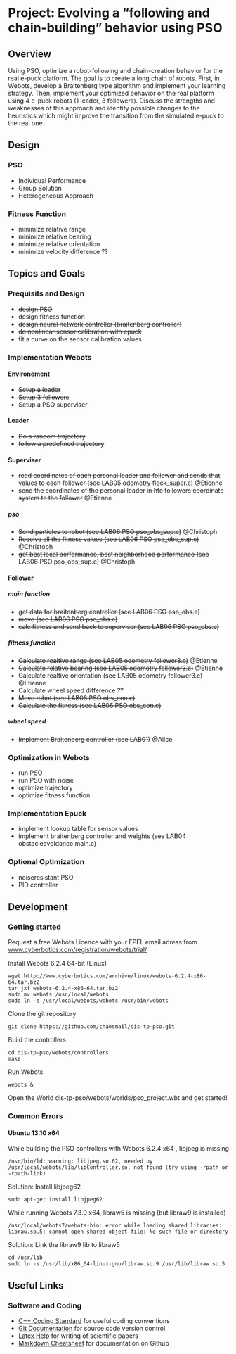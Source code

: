 # Project: Evolving a “following and chain-building” behavior using PSO

## Overview

Using PSO, optimize a robot-following and chain-creation behavior for the real e-puck
platform. The goal is to create a long chain of robots. First, in Webots, develop a
Braitenberg type algorithm and implement your learning strategy. Then, implement
your optimized behavior on the real platform using 4 e-puck robots (1 leader, 3
followers). Discuss the strengths and weaknesses of this approach and identify possible
changes to the heuristics which might improve the transition from the simulated e-puck
to the real one.

## Design

### PSO

* Individual Performance
* Group Solution
* Heterogeneous Approach

### Fitness Function

* minimize relative range
* minimize relative bearing
* minimize relative orientation
* minimize velocity difference ??

## Topics and Goals

### Prequisits and Design

* ~~design PSO~~
* ~~design fitness function~~
* ~~design neural network controller (braitenberg controller)~~
* ~~do nonlinear sensor calibration with epuck~~
* fit a curve on the sensor calibration values

### Implementation Webots

#### Environement

* ~~Setup a leader~~
* ~~Setup 3 followers~~
* ~~Setup a PSO superviser~~

#### Leader

* ~~Do a random trajectory~~
* ~~follow a predefined trajectory~~

#### Superviser

* ~~read coordinates of each personal leader and follower and sends that values to each follower (see LAB05 odometry flock_super.c)~~ @Etienne
* ~~send the coordinates of the personal leader in hte followers coordinate system to the follower~~ @Etienne

##### pso

* ~~Send particles to robot (see LAB06 PSO pso_obs_sup.c)~~ @Christoph
* ~~Receive all the fitness values (see LAB06 PSO pso_obs_sup.c)~~ @Christoph
* ~~get best local performance, best neighborhood performance (see LAB06 PSO pso_obs_sup.c)~~ @Christoph

#### Follower

##### main function

* ~~get data for braitenberg controller (see LAB06 PSO pso_obs.c)~~
* ~~move (see LAB06 PSO pso_obs.c)~~
* ~~calc fitness and send back to superviser (see LAB06 PSO pso_obs.c)~~

##### fitness function

* ~~Calculate realtive range (see LAB05 odometry follower3.c)~~ @Etienne
* ~~Calculate relative bearing (see LAB05  odometry follower3.c)~~ @Etienne
* ~~Calculate realtive orientation (see LAB05 odometry follower3.c)~~ @Etienne
* Calculate wheel speed difference ??
* ~~Move robot (see LAB06 PSO obs_con.c)~~
* ~~Calculate the fitness (see LAB06 PSO obs_con.c)~~

##### wheel speed 

* ~~Implement Braitenberg controller (see LAB01)~~ @Alice

### Optimization in Webots

* run PSO
* run PSO with noise
* optimize trajectory
* optimize fitness function

### Implementation Epuck

* implement lookup table for sensor values
* implement braitenberg controller and weights (see LAB04 obstacleavoidance main.c)

### Optional Optimization

* noiseresistant PSO
* PID controller

## Development

### Getting started

Request a free Webots Licence with your EPFL email adress from www.cyberbotics.com/registration/webots/trial/

Install Webots 6.2.4 64-bit (Linux)
```
wget http://www.cyberbotics.com/archive/linux/webots-6.2.4-x86-64.tar.bz2
tar jxf webots-6.2.4-x86-64.tar.bz2
sudo mv webots /usr/local/webots
sudo ln -s /usr/local/webots/webots /usr/bin/webots
```

Clone the git repository
```
git clone https://github.com/chaosmail/dis-tp-pso.git
```

Build the controllers
```
cd dis-tp-pso/webots/controllers
make
```

Run Webots
```
webots &
```

Open the World dis-tp-pso/webots/worlds/pso_project.wbt and get started!

### Common Errors 

#### Ubuntu 13.10 x64

While building the PSO controllers with Webots 6.2.4 x64 , libjpeg is missing
```
/usr/bin/ld: warning: libjpeg.so.62, needed by /usr/local/webots/lib/libController.so, not found (try using -rpath or -rpath-link)
```
Solution: Install libjpeg62
```
sudo apt-get install libjpeg62
```

While running Webots 7.3.0 x64, libraw5 is missing (but libraw9 is installed)
```
/usr/local/webots7/webots-bin: error while loading shared libraries: libraw.so.5: cannot open shared object file: No such file or directory
```
Solution: Link the libraw9 lib to libraw5
```
cd /usr/lib
sudo ln -s /usr/lib/x86_64-linux-gnu/libraw.so.9 /usr/lib/libraw.so.5
```

## Useful Links

### Software and Coding

* [C++ Coding Standard](http://google-styleguide.googlecode.com/svn/trunk/cppguide.xml) for useful coding conventions
* [Git Documentation](http://git-scm.com/documentation) for source code version control
* [Latex Help](http://en.wikibooks.org/wiki/LaTeX) for writing of scientific papers
* [Markdown Cheatsheet](https://github.com/adam-p/markdown-here/wiki/Markdown-Cheatsheet) for documentation on Github
